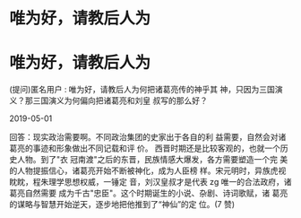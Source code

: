 # 唯为好，请教后人为

# 唯为好，请教后人为

(提问)匿名用户 : 唯为好，请教后人为何把诸葛亮传的神乎其 神，只因为三国演义？那三国演义为何偏向把诸葛亮和刘皇 叔写的那么好？

2019-05-01

回答：现实政治需要啊。不同政治集团的史家出于各自的利 益需要，自然会对诸葛亮的事迹和形象做出不同记载和评 价。 西晋时期还是比较客观的，也就一个历史人物。到了"衣 冠南渡"之后的东晋，民族情感大爆发，各方需要塑造一个完 美的人物提振信心，诸葛亮开始不断被神化，成为人臣榜 样。宋元明时，异族虎视眈眈，程朱理学思想权威，一锤定 音，刘汉皇叔才是代表 zg 唯一的合法政府，诸葛亮自然需要 成为千古"忠臣"。这个时期诞生的小说、杂剧、诗词歌赋，诸 葛亮的谋略与智慧开始逆天，逐步地把他推到了“神仙”的定 位。(7 赞)